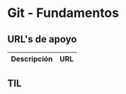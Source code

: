 # Git - Fundamentos

## URL's de apoyo

| Descripción | URL |
| ------------- | ------------- |

## TIL
